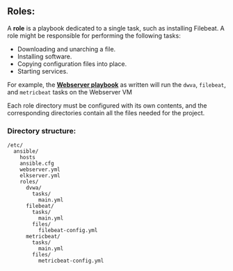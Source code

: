 ## Roles:
A **role** is a playbook dedicated to a single task, such as installing Filebeat. A role might be responsible for performing the following tasks:
- Downloading and unarching a file.
- Installing software.
- Copying configuration files into place.
- Starting services.

For example, the **[Webserver playbook](/webserver.yml)** as written will run the `dwva`, `filebeat`, and `metricbeat` tasks on the Webserver VM

Each role directory must be configured with its own contents, and the corresponding directories contain all the files needed for the project.

### Directory structure:

```
/etc/
  ansible/
    hosts
    ansible.cfg
    webserver.yml
    elkserver.yml
    roles/
      dvwa/
        tasks/
          main.yml
      filebeat/
        tasks/
          main.yml
        files/
          filebeat-config.yml
      metricbeat/
        tasks/
          main.yml
        files/
          metricbeat-config.yml
```
